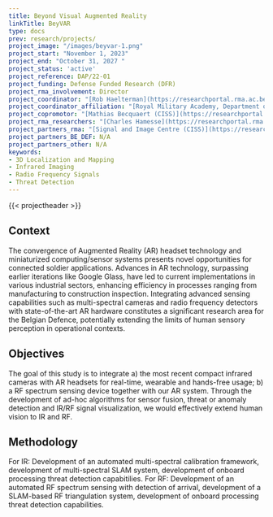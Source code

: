 ```yaml
---
title: Beyond Visual Augmented Reality
linkTitle: BeyVAR
type: docs
prev: research/projects/
project_image: "/images/beyvar-1.png"
project_start: "November 1, 2023"
project_end: "October 31, 2027 "
project_status: 'active'
project_reference: DAP/22-01
project_funding: Defense Funded Research (DFR)
project_rma_involvement: Director
project_coordinator: "[Rob Haelterman](https://researchportal.rma.ac.be/en/persons/robby-haelterman)"
project_coordinator_affiliation: "[Royal Military Academy, Department of Mathematics (MWMW)](https://researchportal.rma.ac.be/en/organisations/mathematics)"
project_copromotor: "[Mathias Becquaert (CISS)](https://researchportal.rma.ac.be/en/persons/mathias-becquaert)"
project_rma_researchers: "[Charles Hamesse](https://researchportal.rma.ac.be/en/persons/charles-hamesse), [Tiago Troccoli Cunha (CISS)](https://researchportal.rma.ac.be/nl/persons/tiago-troccoli-cunha)"
project_partners_rma: "[Signal and Image Centre (CISS)](https://researchportal.rma.ac.be/en/organisations/communication-information-systems-and-sensors)"
project_partners_BE_DEF: N/A 
project_partners_other: N/A 
keywords:
- 3D Localization and Mapping
- Infrared Imaging
- Radio Frequency Signals
- Threat Detection
---
```


{{< projectheader >}}

## Context
The convergence of Augmented Reality (AR) headset technology and miniaturized computing/sensor systems presents novel opportunities for connected soldier applications.  Advances in AR technology, surpassing earlier iterations like Google Glass, have led to current implementations in various industrial sectors, enhancing efficiency in processes ranging from manufacturing to construction inspection. Integrating advanced sensing capabilities such as multi-spectral cameras and radio frequency detectors with state-of-the-art AR hardware constitutes a significant research area for the Belgian Defence, potentially extending the limits of human sensory perception in operational contexts.

## Objectives
The goal of this study is to integrate a) the most recent compact infrared cameras with AR headsets for real-time, wearable and hands-free usage; b) a RF spectrum sensing device together with our AR system. Through the development of ad-hoc algorithms for sensor fusion, threat or anomaly detection and IR/RF signal visualization, we would effectively extend human vision to IR and RF.

## Methodology
For IR: Development of an automated multi-spectral calibration framework, development of multi-spectral SLAM system, development of onboard processing threat detection capabitilies. For RF: Development of an automated RF spectrum sensing with detection of arrival, development of a SLAM-based RF triangulation system, development of onboard processing threat detection capabilities. 